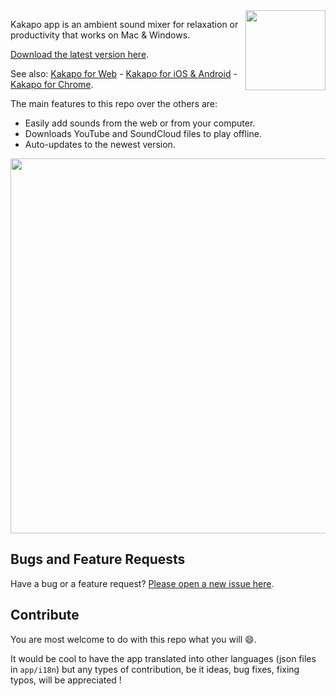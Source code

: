 <img align="right" src="http://www.kakapo.co/icons/social/kakapo.png" width="128" height="128" />

Kakapo app is an ambient sound mixer for relaxation or productivity that works on Mac & Windows.

[Download the latest version here](https://github.com/bluedaniel/Kakapo-app/releases).

See also: [Kakapo for Web](https://github.com/bluedaniel/Kakapo-web) - [Kakapo for iOS & Android](https://github.com/bluedaniel/Kakapo-native) - [Kakapo for Chrome](https://github.com/bluedaniel/Kakapo-chrome).

The main features to this repo over the others are:

- Easily add sounds from the web or from your computer.
- Downloads YouTube and SoundCloud files to play offline.
- Auto-updates to the newest version.

<img src="http://www.kakapo.co/images/kakapo-app-screenshot.png" width="728" height="600" />

## Bugs and Feature Requests

Have a bug or a feature request? [Please open a new issue here](https://github.com/bluedaniel/Kakapo-app/issues/new).

## Contribute
You are most welcome to do with this repo what you will :smile:.

It would be cool to have the app translated into other languages (json files in `app/i18n`) but any types of contribution, be it ideas, bug fixes, fixing typos, will be appreciated !
